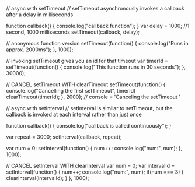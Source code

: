 // async with setTimeout
// setTimeout asynchronously invokes a callback after a delay in milliseconds

function callback() {
	console.log("callback function");
}
var delay = 1000; //1 second, 1000 milliseconds
setTimeout(callback, delay);

// anonymous function version
setTimeout(function() {
	console.log("Runs in approx. 2000ms");
}, 1000);

// invoking setTimeout gives you an id for that timeout
var timerId = setTimeout(function() {
	console.log("This function runs in 30 seconds");
	}, 30000);

// CANCEL setTimeout WITH clearTimeout
setTimeout(function() {
	console.log("Cancelling the first setTimeout", timerId)
	clearTimeout(timerId);
	}, 2000);
// console = 'Canceling the setTimeout <id>'


// async with setInterval
// setInterval is similar to setTimeout, but the callback is invoked at each interval rather than just once

function callback() {
	console.log("callback is called continuously");
}

var repeat = 3000;
setInterval(callback, repeat);

var num = 0;
setInterval(function() {
	num++;
	console.log("num:", num);
	}, 1000);

// CANCEL setInterval WITH clearInterval
var num = 0;
var intervalId = setInterval(function() {
	num++;
	console.log("num:", num);
	if(num === 3) {
		clearInterval(intervalId);
	}
	}, 1000);
